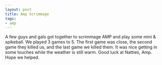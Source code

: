 ```yaml
---
layout: post
title: Amp Scrimmage
tags:
- amp
---
```


A few guys and gals got together to scrimmage AMP and play some mini & spikeball. We played 3 games to 5. The first game was close, the second game they killed us, and the last game we killed them. It was nice getting in some touches while the weather is still warm. Good luck at Natties, Amp. Hope we helped.
